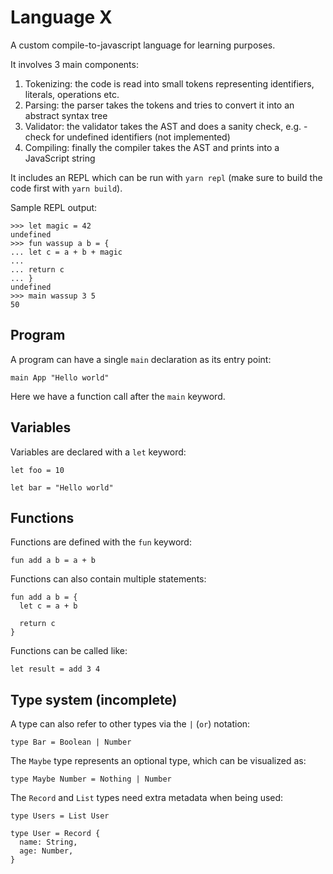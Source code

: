# Language X

A custom compile-to-javascript language for learning purposes.

It involves 3 main components:

1. Tokenizing: the code is read into small tokens representing identifiers, literals, operations etc.
2. Parsing: the parser takes the tokens and tries to convert it into an abstract syntax tree
3. Validator: the validator takes the AST and does a sanity check, e.g. - check for undefined identifiers (not implemented)
4. Compiling: finally the compiler takes the AST and prints into a JavaScript string

It includes an REPL which can be run with `yarn repl` (make sure to build the code first with `yarn build`).

Sample REPL output:

```
>>> let magic = 42
undefined
>>> fun wassup a b = {
... let c = a + b + magic
...
... return c
... }
undefined
>>> main wassup 3 5
50
```

## Program

A program can have a single `main` declaration as its entry point:

```
main App "Hello world"
```

Here we have a function call after the `main` keyword.

## Variables

Variables are declared with a `let` keyword:

```
let foo = 10

let bar = "Hello world"
```

## Functions

Functions are defined with the `fun` keyword:

```
fun add a b = a + b
```

Functions can also contain multiple statements:

```
fun add a b = {
  let c = a + b

  return c
}
```

Functions can be called like:

```
let result = add 3 4
```

## Type system (incomplete)

A type can also refer to other types via the `|` (`or`) notation:

```
type Bar = Boolean | Number
```

The `Maybe` type represents an optional type, which can be visualized as:

```
type Maybe Number = Nothing | Number
```

The `Record` and `List` types need extra metadata when being used:

```
type Users = List User

type User = Record {
  name: String,
  age: Number,
}
```
